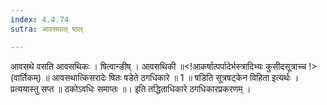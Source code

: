 ```yaml
---
index: 4.4.74
sutra: आवसथात् ष्ठल्

---
```

 आवसथे वसति आवसथिकः । षित्वान्ङीष् । आवसथिकी ॥<!आकर्षात्पर्पादेर्भस्त्रादिभ्यः कुसीदसूत्राच्च !> (वार्तिकम्) ॥ आवसथात्किसरादेः षितः षडेते ठगधिकारे ॥ 1 ॥ षडिति सूत्रषट्केन विहिता इत्यर्थः । प्रत्ययास्तु सप्त ॥ ठकोऽवधिः समाप्तः ॥। इति तद्धिताधिकारे ठगधिकारप्रकरणम्‌ ।
